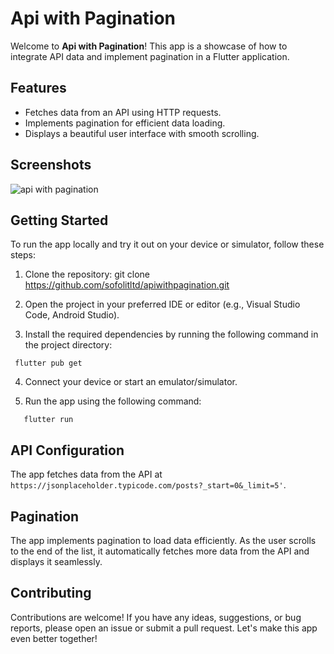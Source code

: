 # Api with Pagination

Welcome to **Api with Pagination**! This app is a showcase of how to integrate API data and implement pagination in a Flutter application.

## Features

- Fetches data from an API using HTTP requests.
- Implements pagination for efficient data loading.
- Displays a beautiful user interface with smooth scrolling.

## Screenshots
![api with pagination](https://github.com/sofolitltd/apiwithpagination/assets/102704714/302ea5fd-dbfe-44e2-8f75-d151c9b57f20)


## Getting Started

To run the app locally and try it out on your device or simulator, follow these steps:

1. Clone the repository:
   git clone https://github.com/sofolitltd/apiwithpagination.git

2. Open the project in your preferred IDE or editor (e.g., Visual Studio Code, Android Studio).

3. Install the required dependencies by running the following command in the project directory:
 ```
  flutter pub get
```

4. Connect your device or start an emulator/simulator.

5. Run the app using the following command:
```
   flutter run
```

## API Configuration

The app fetches data from the API at `https://jsonplaceholder.typicode.com/posts?_start=0&_limit=5'`.

## Pagination

The app implements pagination to load data efficiently. As the user scrolls to the end of the list, it automatically fetches more data from the API and displays it seamlessly.

## Contributing

Contributions are welcome! If you have any ideas, suggestions, or bug reports, please open an issue or submit a pull request. Let's make this app even better together!



